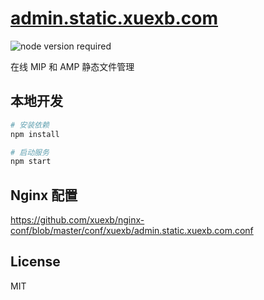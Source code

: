 # [admin.static.xuexb.com](https://admin.static.xuexb.com)

![node version required](https://img.shields.io/badge/node-%3E=7.8.0-red.svg)

在线  MIP 和 AMP 静态文件管理

## 本地开发

```bash
# 安装依赖
npm install

# 启动服务
npm start
```

## Nginx 配置

<https://github.com/xuexb/nginx-conf/blob/master/conf/xuexb/admin.static.xuexb.com.conf>

## License

MIT